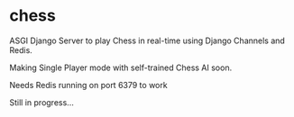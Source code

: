 # chess
ASGI Django Server to play Chess in real-time using Django Channels and Redis.

Making Single Player mode with self-trained Chess AI soon.

Needs Redis running on port 6379 to work

Still in progress...
